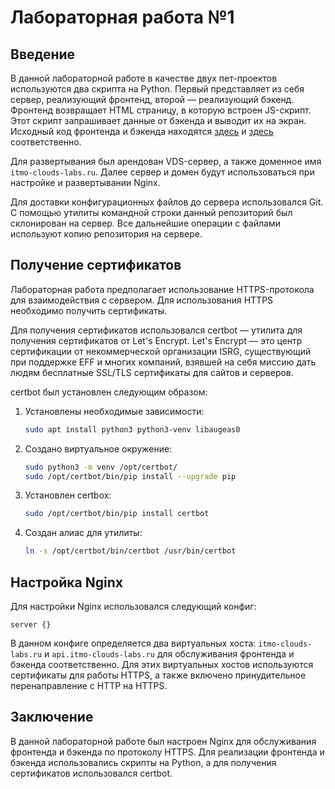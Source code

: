 # Лабораторная работа №1

## Введение

В данной лабораторной работе в качестве двух пет-проектов используются два скрипта на Python. Первый представляет из себя сервер, реализующий фронтенд, второй — реализующий бэкенд. Фронтенд возвращает HTML страницу, в которую встроен JS-скрипт. Этот скрипт запрашивает данные от бэкенда и выводит их на экран. Исходный код фронтенда и бэкенда находятся [здесь](frontend/server.py) и [здесь](backend/server.py) соответственно.

Для развертывания был арендован VDS-сервер, а также доменное имя `itmo-clouds-labs.ru`. Далее сервер и домен будут использоваться при настройке и развертывании Nginx.

Для доставки конфигурационных файлов до сервера использовался Git. С помощью утилиты командной строки данный репозиторий был склонирован на сервер. Все дальнейшие операции с файлами используют копию репозитория на сервере.

## Получение сертификатов

Лабораторная работа предполагает использование HTTPS-протокола для взаимодействия с сервером. Для использования HTTPS необходимо получить сертификаты.

Для получения сертификатов использовался certbot — утилита для получения сертификатов от Let's Encrypt. Let's Encrypt — это центр сертификации от некоммерческой организации ISRG, существующий при поддержке EFF и многих компаний, взявшей на себя миссию дать людям бесплатные SSL/TLS сертификаты для сайтов и серверов.

certbot был установлен следующим образом:

1. Установлены необходимые зависимости:

   ```bash
   sudo apt install python3 python3-venv libaugeas0
   ```

2. Создано виртуальное окружение:

   ```bash
   sudo python3 -m venv /opt/certbot/
   sudo /opt/certbot/bin/pip install --upgrade pip
   ```

3. Установлен certbox:

   ```bash
   sudo /opt/certbot/bin/pip install certbot
   ```

4. Создан алиас для утилиты:

   ```bash
   ln -s /opt/certbot/bin/certbot /usr/bin/certbot
   ```

## Настройка Nginx

Для настройки Nginx использовался следующий конфиг:

```nginx
server {}
```

В данном конфиге определяется два виртуальных хоста: `itmo-clouds-labs.ru` и `api.itmo-clouds-labs.ru` для обслуживания фронтенда и бэкенда соответственно. Для этих виртуальных хостов используются сертификаты для работы HTTPS, а также включено принудительное перенаправление с HTTP на HTTPS.

## Заключение

В данной лабораторной работе был настроен Nginx для обслуживания фронтенда и бэкенда по протоколу HTTPS. Для реализации фронтенда и бэкенда использовались скрипты на Python, а для получения сертификатов использовался certbot.
